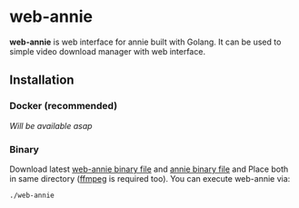 # web-annie
**web-annie** is web interface for annie built with Golang. It can be used to simple video download manager with web interface.

## Installation
### Docker (recommended)
*Will be available asap*

### Binary
Download latest [web-annie binary file](https://github.com/Dictor/web-annie/releases) and [annie binary file](https://github.com/iawia002/annie/releases) 
and Place both in same directory ([ffmpeg](https://github.com/iawia002/annie#prerequisites) is required too). 
You can execute web-annie via: 
```
./web-annie
```
